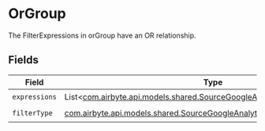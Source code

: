 # OrGroup

The FilterExpressions in orGroup have an OR relationship.


## Fields

| Field                                                                                                                                       | Type                                                                                                                                        | Required                                                                                                                                    | Description                                                                                                                                 |
| ------------------------------------------------------------------------------------------------------------------------------------------- | ------------------------------------------------------------------------------------------------------------------------------------------- | ------------------------------------------------------------------------------------------------------------------------------------------- | ------------------------------------------------------------------------------------------------------------------------------------------- |
| `expressions`                                                                                                                               | List<[com.airbyte.api.models.shared.SourceGoogleAnalyticsDataApiExpression](../../models/shared/SourceGoogleAnalyticsDataApiExpression.md)> | :heavy_check_mark:                                                                                                                          | N/A                                                                                                                                         |
| `filterType`                                                                                                                                | [com.airbyte.api.models.shared.SourceGoogleAnalyticsDataApiFilterType](../../models/shared/SourceGoogleAnalyticsDataApiFilterType.md)       | :heavy_check_mark:                                                                                                                          | N/A                                                                                                                                         |
